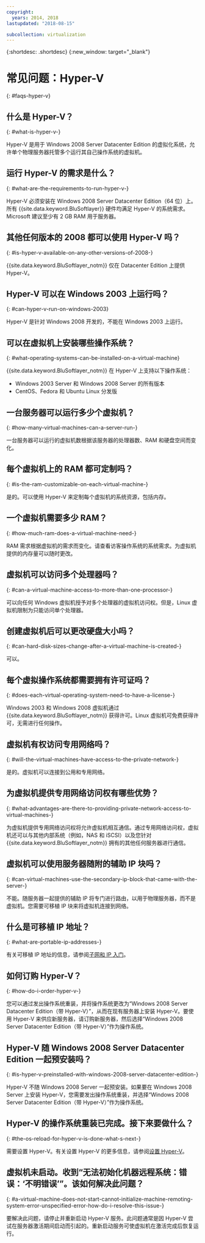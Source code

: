 ```yaml
---
copyright:
  years: 2014, 2018
lastupdated: "2018-08-15"

subcollection: virtualization
---
```

{:shortdesc: .shortdesc}
{:new_window: target="_blank"}

# 常见问题：Hyper-V
{: #faqs-hyper-v}

## 什么是 Hyper-V？
{: #what-is-hyper-v-}

Hyper-V 是用于 Windows 2008 Server Datacenter Edition 的虚拟化系统，允许单个物理服务器托管多个运行其自己操作系统的虚拟机。

## 运行 Hyper-V 的需求是什么？
{: #what-are-the-requirements-to-run-hyper-v-}

Hyper-V 必须安装在 Windows 2008 Server Datacenter Edition（64 位）上。所有 {{site.data.keyword.BluSoftlayer}} 硬件均满足 Hyper-V 的系统需求。Microsoft 建议至少有 2 GB RAM 用于服务器。

## 其他任何版本的 2008 都可以使用 Hyper-V 吗？
{: #is-hyper-v-available-on-any-other-versions-of-2008-}

{{site.data.keyword.BluSoftlayer_notm}} 仅在 Datacenter Edition 上提供 Hyper-V。

## Hyper-V 可以在 Windows 2003 上运行吗？
{: #can-hyper-v-run-on-windows-2003}

Hyper-V 是针对 Windows 2008 开发的，不能在 Windows 2003 上运行。

## 可以在虚拟机上安装哪些操作系统？
{: #what-operating-systems-can-be-installed-on-a-virtual-machine}

{{site.data.keyword.BluSoftlayer_notm}} 在 Hyper-V 上支持以下操作系统：

* Windows 2003 Server 和 Windows 2008 Server 的所有版本
* CentOS、Fedora 和 Ubuntu Linux 分发版

## 一台服务器可以运行多少个虚拟机？
{: #how-many-virtual-machines-can-a-server-run-}

一台服务器可以运行的虚拟机数根据该服务器的处理器数、RAM 和硬盘空间而变化。

## 每个虚拟机上的 RAM 都可定制吗？
{: #is-the-ram-customizable-on-each-virtual-machine-}

是的。可以使用 Hyper-V 来定制每个虚拟机的系统资源，包括内存。

## 一个虚拟机需要多少 RAM？
{: #how-much-ram-does-a-virtual-machine-need-}

RAM 需求根据虚拟机的需求而变化。请查看访客操作系统的系统需求。为虚拟机提供的内存量可以随时更改。

## 虚拟机可以访问多个处理器吗？
{: #can-a-virtual-machine-access-to-more-than-one-processor-}

可以向任何 Windows 虚拟机授予对多个处理器的虚拟机访问权。但是，Linux 虚拟机限制为只能访问单个处理器。

## 创建虚拟机后可以更改硬盘大小吗？
{: #can-hard-disk-sizes-change-after-a-virtual-machine-is-created-}

可以。

## 每个虚拟操作系统都需要拥有许可证吗？
{: #does-each-virtual-operating-system-need-to-have-a-license-}

Windows 2003 和 Windows 2008 虚拟机通过 {{site.data.keyword.BluSoftlayer_notm}} 获得许可。Linux 虚拟机可免费获得许可，无需进行任何操作。

## 虚拟机有权访问专用网络吗？
{: #will-the-virtual-machines-have-access-to-the-private-network-}

是的。虚拟机可以连接到公用和专用网络。

## 为虚拟机提供专用网络访问权有哪些优势？
{: #what-advantages-are-there-to-providing-private-network-access-to-virtual-machines-}

为虚拟机提供专用网络访问权将允许虚拟机相互通信。通过专用网络访问权，虚拟机还可以与其他内部系统（例如，NAS 和 iSCSI）以及您针对 {{site.data.keyword.BluSoftlayer_notm}} 拥有的其他任何服务器进行通信。

## 虚拟机可以使用服务器随附的辅助 IP 块吗？
{: #can-virtual-machines-use-the-secondary-ip-block-that-came-with-the-server-}

不能。随服务器一起提供的辅助 IP 将专门进行路由，以用于物理服务器，而不是虚拟机。您需要可移植 IP 块来将虚拟机连接到网络。

## 什么是可移植 IP 地址？
{: #what-are-portable-ip-addresses-}

有关可移植 IP 地址的信息，请参阅[子网和 IP 入门](/docs/infrastructure/subnets?topic=subnets-getting-started-with-subnets-and-ips)。

## 如何订购 Hyper-V？
{: #how-do-i-order-hyper-v-}

您可以通过发出操作系统重装，并将操作系统更改为“Windows 2008 Server Datacenter Edition（带 Hyper-V）”，从而在现有服务器上安装 Hyper-V。要使用 Hyper-V 来供应新服务器，请订购新服务器，然后选择“Windows 2008 Server Datacenter Edition（带 Hyper-V）”作为操作系统。

## Hyper-V 随 Windows 2008 Server Datacenter Edition 一起预安装吗？
{: #is-hyper-v-preinstalled-with-windows-2008-server-datacenter-edition-}

Hyper-V 不随 Windows 2008 Server 一起预安装。如果要在 Windows 2008 Server 上安装 Hyper-V，您需要发出操作系统重装，并选择“Windows 2008 Server Datacenter Edition（带 Hyper-V）”作为操作系统。

## Hyper-V 的操作系统重装已完成。接下来要做什么？
{: #the-os-reload-for-hyper-v-is-done-what-s-next-}

需要设置 Hyper-V。有关设置 Hyper-V 的更多信息，请参阅[设置 Hyper-V](/docs/infrastructure/virtualization?topic=Virtualization-setting-up-hyper-v)。

## 虚拟机未启动。收到“无法初始化机器远程系统：错误：‘不明错误’”。该如何解决此问题？
{: #a-virtual-machine-does-not-start-cannot-initialize-machine-remoting-system-error-unspecified-error-how-do-i-resolve-this-issue-}

要解决此问题，请停止并重新启动 Hyper-V 服务。此问题通常是因 Hyper-V 尝试在服务器激活期间启动而引起的。重新启动服务可使虚拟机在激活完成后恢复运行。
